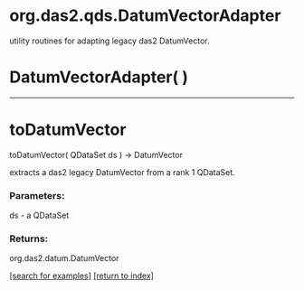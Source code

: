 # org.das2.qds.DatumVectorAdapter

utility routines for adapting legacy das2 DatumVector.

# DatumVectorAdapter( )


***
<a name="toDatumVector"></a>
# toDatumVector
toDatumVector( QDataSet ds ) &rarr; DatumVector

extracts a das2 legacy DatumVector from a rank 1 QDataSet.

### Parameters:
ds - a QDataSet

### Returns:
org.das2.datum.DatumVector


<a href="https://github.com/autoplot/dev/search?q=toDatumVector&unscoped_q=toDatumVector">[search for examples]</a>
<a href="https://github.com/autoplot/documentation/blob/master/javadoc/index-all.md">[return to index]</a>

